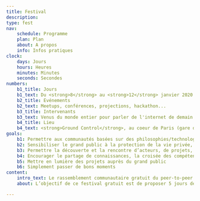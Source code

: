 ```yaml
---
title: Festival
description:
type: fest
nav:
    schedule: Programme
    plan: Plan
    about: A propos
    info: Infos pratiques
clock:
    days: Jours
    hours: Heures
    minutes: Minutes
    seconds: Secondes
numbers:
    b1_title: Jours
    b1_text: Du <strong>8</strong> au <strong>12</strong> janvier 2020
    b2_title: Evénements
    b2_text: Meetups, conférences, projections, hackathon...
    b3_title: Intervenants
    b3_text: Venus du monde entier pour parler de l'internet de demain
    b4_title: Lieu
    b4_text: <strong>Ground Control</strong>, au coeur de Paris (gare de Lyon)
goals:
    b1: Permettre aux communautés basées sur des philosophies/technologies P2P de se rassembler durant plusieurs jours autour de talks, hackathons, réunions…
    b2: Sensibiliser le grand public à la protection de la vie privée, aux valeurs du P2P, des logiciels libres, de l’open source, ou encore à la cybersécurité
    b3: Permettre la découverte et la rencontre d’acteurs, de projets, permettre le débat, etc
    b4: Encourager le partage de connaissances, la croisée des compétences
    b5: Mettre en lumière des projets auprès du grand public
    b6: Simplement passer de bons moments 
content:
    intro_text: Le rassemblement communautaire gratuit du peer-to-peer
    about: L’objectif de ce festival gratuit est de proposer 5 jours de rencontres autour de toutes les thématiques liées au Peer-to-Peer. Si la notion technologique du P2P est évidemment importante, elle est également un ensemble de valeurs, qui compose une philosophie.<br/><br/>Les valeurs du Peer-to-Peer peuvent s’appliquer à un très grand nombre de thématiques, comme la sécurité des communications, la protection de la vie privée, le partage de savoirs, mais aussi dans les arts, ou encore les échanges monétaires.<br/><br/>Le Paris P2P Festival se veut une occasion de fédérer et permettre la rencontre des acteurs du Peer-2-Peer sous toutes ses formes.<br/><br/>Toutes organisations portant des projets, tech ou non tech, se reconnaissant de ces valeurs sont donc les bienvenues à se joindre à cet événement pour y organiser leur propre rencontre, y poser un stand, ou organiser un hackathon.<br/><br/>Cet événement est le “prolongement” des rendez-vous mensuels de Paris P2P, tous les premiers mercredi du mois à Ground Control. Il représente l’ouverture d’un réseau de personnes, collectifs, associations, entreprises (…) souhaitant profiter ensemble d’un événement par et pour sa communauté, sans but lucratif.

---
```

